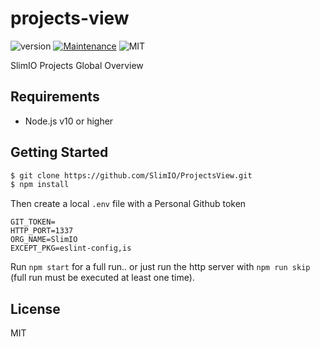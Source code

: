 # projects-view
![version](https://img.shields.io/badge/version-1.0.0-blue.svg)
[![Maintenance](https://img.shields.io/badge/Maintained%3F-yes-green.svg)](https://github.com/SlimIO/is/commit-activity)
![MIT](https://img.shields.io/github/license/mashape/apistatus.svg)

SlimIO Projects Global Overview

## Requirements
- Node.js v10 or higher

## Getting Started

```bash
$ git clone https://github.com/SlimIO/ProjectsView.git
$ npm install
```

Then create a local `.env` file with a Personal Github token
```
GIT_TOKEN=
HTTP_PORT=1337
ORG_NAME=SlimIO
EXCEPT_PKG=eslint-config,is
```

Run `npm start` for a full run.. or just run the http server with `npm run skip` (full run must be executed at least one time).

## License
MIT
